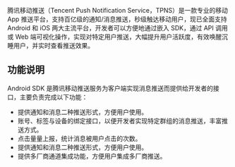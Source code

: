 腾讯移动推送（Tencent Push Notification Service，TPNS）是一款专业的移动 App 推送平台，支持百亿级的通知/消息推送，秒级触达移动用户，现已全面支持 Android 和 iOS 两大主流平台，开发者可以方便地通过嵌入 SDK，通过 API 调用或 Web 端可视化操作，实现对特定用户推送，大幅提升用户活跃度，有效唤醒沉睡用户，并实时查看推送效果。



## 功能说明
Android SDK 是腾讯移动推送服务为客户端实现消息推送而提供给开发者的接口，主要负责完成以下功能：
- 提供通知和消息二种推送形式，方便用户使用。
- 账号、标签与设备的绑定接口，以便开发者实现特定群组的消息推送，丰富推送方式。
- 点击量量上报，统计消息被用户点击的次数。
- 提供通知和消息二种推送形式，方便用户使用。
- 提供多厂商通道集成功能，方便用户集成多厂商推送。
